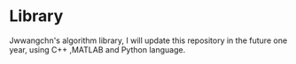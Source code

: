 # Library
Jwwangchn's algorithm library, I will update this repository in the future one year, using C++ ,MATLAB and Python language.
